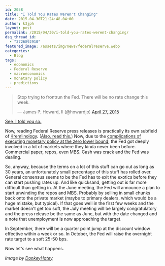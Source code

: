 ```yaml
---
id: 2058
title: "I Told You Rates Weren't Changing"
date: 2015-04-30T21:24:48-04:00
author: k3jph
layout: post
permalink: /2015/04/30/i-told-you-rates-werent-changing/
dsq_thread_id:
  - "3726892910"
featured_image: /assets/img/news/federalreserve.webp
categories:
  - Blog
tags:
  - economics
  - Federal Reserve
  - macroeconomics
  - monetary policy
  - predictions
---
```

<blockquote class="twitter-tweet" lang="en"><p lang="en" dir="ltr">Stop trying to frontrun the Fed. There will be no rate change this week.</p>&mdash; James P. Howard, II (@howardjp) <a href="https://twitter.com/howardjp/status/592797408532267011">April 27, 2015</a></blockquote>

<script async src="//platform.twitter.com/widgets.js" charset="utf-8"></script>

[See, I told you so.](http://www.federalreserve.gov/newsevents/press/monetary/20150429a.htm) 

Now, reading Federal Reserve press releases is practically its own subfield of [Kremlinology](http://en.wikipedia.org/wiki/Kremlinology). ([Also, read this.](http://dealbreaker.com/2007/06/dealbreaking-kremlinology-for-the-land-of-the-free/)) Now, due to the [complications of executing monetary policy at the zero lower bound](http://www.federalreserve.gov/pubs/feds/2004/200448/200448pap.pdf), the Fed got deeply involved in a lot of markets where they kinda never been before. Commercial paper, repos, even MBS. Cash was crack and the Fed was dealing.

So, anyway, because the terms on a lot of this stuff can go out as long as 30 years, an unfortunately small percentage of this stuff has rolled over.  General consensus seems to be the Fed has to exit the exotics before they can start pushing rates up.  And like quicksand, getting out is far more difficult than getting in.  ​At the June meeting, the Fed will announce a plan to start unwinding the repos and MBS.  Probably by selling in small chunks back onto the private market (maybe to primary dealers, which would be a huge mistake, but typical).  If that goes well in the first few weeks and the market doesn't get too soft, the July meeting will be largely congratulatory and the press release be the same as June, but with the date changed and a note that unemployment is now approaching the target.

In September, there will be a quarter point jump at the discount window effective within a week or so.  ​In October, the Fed will raise the overnight rate target to a soft 25-50 bps.

Now let's see what happens.

_Image by [DonkeyHotey](https://www.flickr.com/photos/donkeyhotey/6273179400)._
